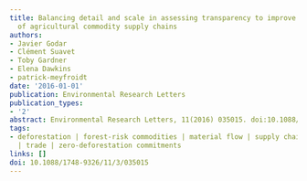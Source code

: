 ```yaml
---
title: Balancing detail and scale in assessing transparency to improve the governance
  of agricultural commodity supply chains
authors:
- Javier Godar
- Clément Suavet
- Toby Gardner
- Elena Dawkins
- patrick-meyfroidt
date: '2016-01-01'
publication: Environmental Research Letters
publication_types:
- '2'
abstract: Environmental Research Letters, 11(2016) 035015. doi:10.1088/1748-9326/11/3/035015
tags:
- deforestation | forest-risk commodities | material flow | supply chain | traceability
  | trade | zero-deforestation commitments
links: []
doi: 10.1088/1748-9326/11/3/035015
---
```

